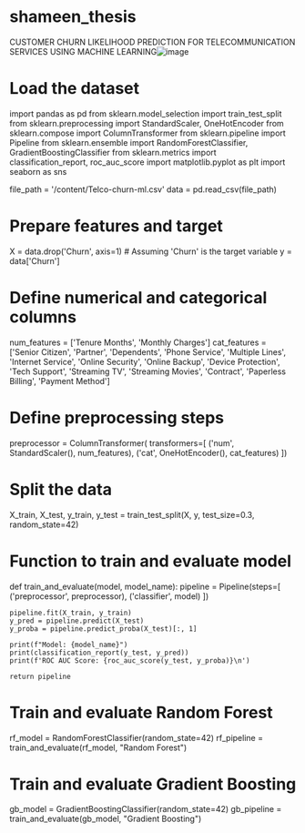 # shameen_thesis


CUSTOMER CHURN LIKELIHOOD PREDICTION FOR TELECOMMUNICATION SERVICES USING MACHINE LEARNING![image](https://github.com/user-attachments/assets/0137a0a0-d6b7-4d75-8ccc-7fe900b06cb0)



# Load the dataset
import pandas as pd
from sklearn.model_selection import train_test_split
from sklearn.preprocessing import StandardScaler, OneHotEncoder
from sklearn.compose import ColumnTransformer
from sklearn.pipeline import Pipeline
from sklearn.ensemble import RandomForestClassifier, GradientBoostingClassifier
from sklearn.metrics import classification_report, roc_auc_score
import matplotlib.pyplot as plt
import seaborn as sns


file_path = '/content/Telco-churn-ml.csv'
data = pd.read_csv(file_path)

# Prepare features and target
X = data.drop('Churn', axis=1)  # Assuming 'Churn' is the target variable
y = data['Churn']

# Define numerical and categorical columns
num_features = ['Tenure Months', 'Monthly Charges']
cat_features = ['Senior Citizen', 'Partner', 'Dependents', 'Phone Service',
                'Multiple Lines', 'Internet Service', 'Online Security',
                'Online Backup', 'Device Protection', 'Tech Support',
                'Streaming TV', 'Streaming Movies', 'Contract',
                'Paperless Billing', 'Payment Method']

# Define preprocessing steps
preprocessor = ColumnTransformer(
    transformers=[
        ('num', StandardScaler(), num_features),
        ('cat', OneHotEncoder(), cat_features)
    ])

# Split the data
X_train, X_test, y_train, y_test = train_test_split(X, y, test_size=0.3, random_state=42)

# Function to train and evaluate model
def train_and_evaluate(model, model_name):
    pipeline = Pipeline(steps=[
        ('preprocessor', preprocessor),
        ('classifier', model)
    ])

    pipeline.fit(X_train, y_train)
    y_pred = pipeline.predict(X_test)
    y_proba = pipeline.predict_proba(X_test)[:, 1]

    print(f"Model: {model_name}")
    print(classification_report(y_test, y_pred))
    print(f'ROC AUC Score: {roc_auc_score(y_test, y_proba)}\n')

    return pipeline

# Train and evaluate Random Forest
rf_model = RandomForestClassifier(random_state=42)
rf_pipeline = train_and_evaluate(rf_model, "Random Forest")

# Train and evaluate Gradient Boosting
gb_model = GradientBoostingClassifier(random_state=42)
gb_pipeline = train_and_evaluate(gb_model, "Gradient Boosting")
